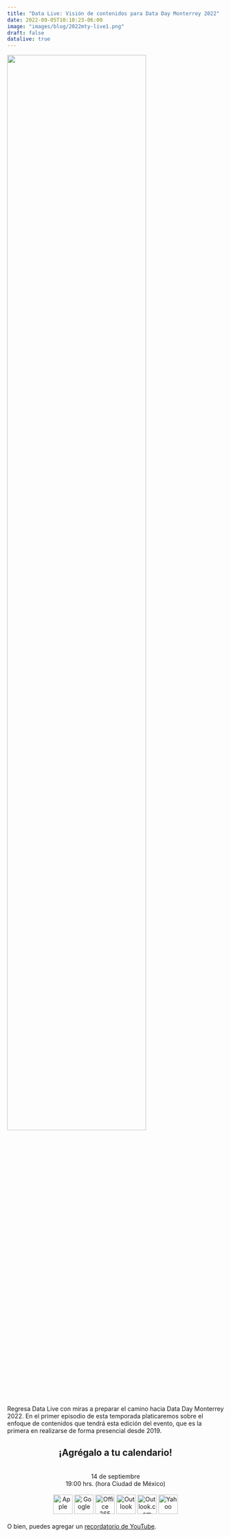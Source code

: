 ```yaml
---
title: "Data Live: Visión de contenidos para Data Day Monterrey 2022"
date: 2022-09-05T10:10:23-06:00
image: "images/blog/2022mty-live1.png"
draft: false
datalive: true
---
```


<div class="container">
<div class="text-center mb-3">
<a href="https://youtu.be/-FZpswv2jVc" target="_blank">
<img src="/dataday/images/blog/2022mty-live1.png" style="width: 80%;">
</a>
</div>

Regresa Data Live con miras a preparar el camino hacia Data Day Monterrey 2022. En el primer episodio de esta temporada platicaremos sobre el enfoque de contenidos que tendrá esta edición del evento, que es la primera en realizarse de forma presencial desde 2019.

<h2 class="null" style="text-align: center;"><span>&iexcl;Agr&eacute;galo a tu calendario!</span></h2>

<div style="text-align: center;"><br />
14 de septiembre<br />
19:00 hrs. (hora Ciudad de M&eacute;xico)
</div>

<div style="text-align: center;"><br />
<a href="https://www.addevent.com/event/GM14876436+apple" target="_blank" title="Apple"><img alt="Apple" border="0" src="https://cdn.addevent.com/libs/imgs/icon-emd-share-apple-t1.png" width="45" /></a>&nbsp;<a href="https://www.addevent.com/event/GM14876436+google" target="_blank" title="Google"><img alt="Google" border="0" src="https://cdn.addevent.com/libs/imgs/icon-emd-share-google-t1.png" width="45" /></a>&nbsp;<a href="https://www.addevent.com/event/GM14876436+office365" target="_blank" title="Office 365"><img alt="Office 365" border="0" src="https://cdn.addevent.com/libs/imgs/icon-emd-share-office365-t1.png" width="45" /></a>&nbsp;<a href="https://www.addevent.com/event/GM14876436+outlook" target="_blank" title="Outlook"><img alt="Outlook" border="0" src="https://cdn.addevent.com/libs/imgs/icon-emd-share-outlook-t1.png" width="45" /></a>&nbsp;<a href="https://www.addevent.com/event/GM14876436+outlookcom" target="_blank" title="Outlook.com"><img alt="Outlook.com" border="0" src="https://cdn.addevent.com/libs/imgs/icon-emd-share-outlookcom-t1.png" width="45" /></a>&nbsp;<a href="https://www.addevent.com/event/GM14876436+yahoo" target="_blank" title="Yahoo"><img alt="Yahoo" border="0" src="https://cdn.addevent.com/libs/imgs/icon-emd-share-yahoo-t1.png" width="45" /></a></div>
<br />
O bien, puedes agregar un <a href="http:// https://youtu.be/-FZpswv2jVc" target="_blank">recordatorio de YouTube</a>.


</div>
